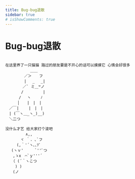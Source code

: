 ```yaml
---
title: Bug-bug退散
sidebar: true
# isShowComments: true
---
```


# Bug-bug退散

<ClientOnly>
<title-pv/>
</ClientOnly>

```shell

在这里养了一只猫猫 路过的朋友要是不开心的话可以摸摸它 心情会好很多
　　　　　　 ＿＿
　　　　　／＞　　フ
　　　　　| 　_　 _|
　 　　　／` ミ＿꒳ノ
　　 　 /　　　 　 |
　　　 /　 ヽ　　 ﾉ
　 　 │　　|　|　|
　／￣|　　 |　|　|
　| (￣ヽ＿_ヽ_)__)
　＼二つ

没什么才艺 给大家打个滚吧
　　 　   ∧,, 
　　　　ヾ ｀. ､`フ
　　　(,｀'´ヽ､､ﾂﾞ
　 (ヽｖ'　　　`''ﾞつ
　　,ゝx　⌒`ｙ'''´
　 （ (´＾ヽこつ
　　 ) )
　　(ノ

```

<ClientOnly>
  <leave/>
</ClientOnly/>